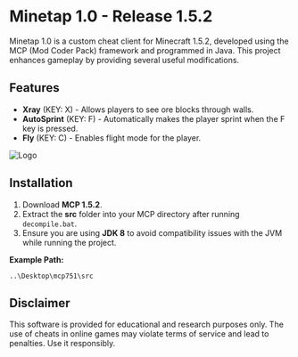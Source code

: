 # Minetap 1.0 - Release 1.5.2

Minetap 1.0 is a custom cheat client for Minecraft 1.5.2, developed using the MCP (Mod Coder Pack) framework and programmed in Java. This project enhances gameplay by providing several useful modifications.

## Features

- **Xray** (KEY: X) - Allows players to see ore blocks through walls.
- **AutoSprint** (KEY: F) - Automatically makes the player sprint when the F key is pressed.
- **Fly** (KEY: C) - Enables flight mode for the player.

![Logo](https://pbs.twimg.com/media/Gj4xekWXoAAgNb5?format=jpg&name=small)

## Installation

1. Download **MCP 1.5.2**.
2. Extract the **src** folder into your MCP directory after running `decompile.bat`.
3. Ensure you are using **JDK 8** to avoid compatibility issues with the JVM while running the project.

**Example Path:**

```
..\Desktop\mcp751\src
```

## Disclaimer

This software is provided for educational and research purposes only. The use of cheats in online games may violate terms of service and lead to penalties. Use it responsibly.



